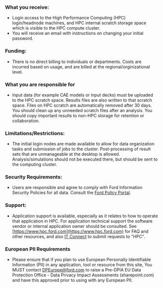 ### What you receive:

- Login access to the High Performance Computing (HPC) login/headnode machines, and HPC internal scratch storage space which is visible to the HPC compute cluster.
- You will receive an email with instructions on changing your initial password.

### Funding:

- There is no direct billing to individuals or departments. Costs are incurred based on usage, and are billed at the regional/orginizational level.

### What you are responsible for

- Input data (for example CAE models or input decks) must be uploaded to the HPC scratch space. Results files are also written to that scratch space. Files on HPC scratch are automatically removed after 30 days. You should clean up any unneeded scratch files after an analysis. You should copy important results to non-HPC storage for retention or collaboration.

### Limitations/Restrictions:

- The initial login nodes are made available to allow for data organization tasks and submission of jobs to the cluster. Post-processing of result sets that are unmanageable at the desktop is allowed. Analysis/simulations should not be executed there, but should be sent to the computing cluster.

### Security Requirements:

- Users are responsible and agree to comply with Ford Information Security Policies for all data. Consult the [Ford Policy Portal](https://wwwmg1.policyportal.ford.com/D2/#d2).

### Support:

- Application support is available, especially as it relates to how to operate that application in HPC. For application technical support the software vendor or internal application owner should be consulted. See [https://www.hpc.ford.com](https://www.hpc.ford.com) for FAQ and other resources, and also [IT Connect](https://www.itconnect.ford.com/) to submit requests to "HPC".

### European PII Requirements

- Please ensure that if you plan to use European Personally Identifiable Information (PII) in any application, tool or resource from this site, You MUST contact DPEurope@ford.com to raise a Pre-DPIA EU Data Protection Office - Data Privacy Impact Assessments (sharepoint.com) and have this approved prior to using with any European PII.
